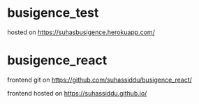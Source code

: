# busigence_test

hosted on https://suhasbusigence.herokuapp.com/

# busigence_react

frontend git on https://github.com/suhassiddu/busigence_react/

frontend hosted on https://suhassiddu.github.io/
